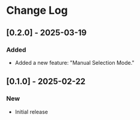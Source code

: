 # Change Log

## [0.2.0] - 2025-03-19

### Added

- Added a new feature: "Manual Selection Mode."


## [0.1.0] - 2025-02-22

### New

- Initial release
